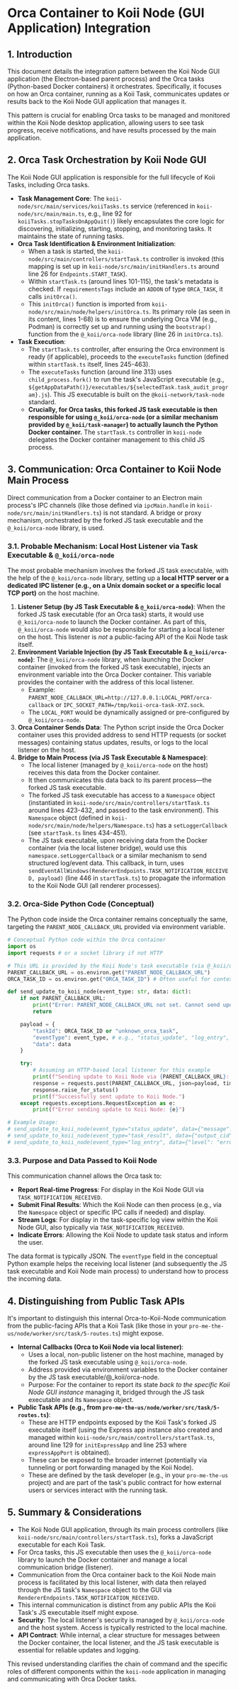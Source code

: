 # Orca Container to Koii Node (GUI Application) Integration

## 1. Introduction

This document details the integration pattern between the Koii Node GUI application (the Electron-based parent process) and the Orca tasks (Python-based Docker containers) it orchestrates. Specifically, it focuses on how an Orca container, running as a Koii Task, communicates updates or results back to the Koii Node GUI application that manages it.

This pattern is crucial for enabling Orca tasks to be managed and monitored within the Koii Node desktop application, allowing users to see task progress, receive notifications, and have results processed by the main application.

## 2. Orca Task Orchestration by Koii Node GUI

The Koii Node GUI application is responsible for the full lifecycle of Koii Tasks, including Orca tasks.

*   **Task Management Core**: The `koii-node/src/main/services/koiiTasks.ts` service (referenced in `koii-node/src/main/main.ts`, e.g., line 92 for `koiiTasks.stopTasksOnAppQuit()`) likely encapsulates the core logic for discovering, initializing, starting, stopping, and monitoring tasks. It maintains the state of running tasks.
*   **Orca Task Identification & Environment Initialization**:
    *   When a task is started, the `koii-node/src/main/controllers/startTask.ts` controller is invoked (this mapping is set up in `koii-node/src/main/initHandlers.ts` around line 26 for `Endpoints.START_TASK`).
    *   Within `startTask.ts` (around lines 101-115), the task's metadata is checked. If `requirementsTags` include an `ADDON` of type `ORCA_TASK`, it calls `initOrca()`.
    *   This `initOrca()` function is imported from `koii-node/src/main/node/helpers/initOrca.ts`. Its primary role (as seen in its content, lines 1-68) is to ensure the underlying Orca VM (e.g., Podman) is correctly set up and running using the `bootstrap()` function from the `@_koii/orca-node` library (line 26 in `initOrca.ts`).
*   **Task Execution**: 
    *   The `startTask.ts` controller, after ensuring the Orca environment is ready (if applicable), proceeds to the `executeTasks` function (defined within `startTask.ts` itself, lines 245-463).
    *   The `executeTasks` function (around line 313) uses `child_process.fork()` to run the task's JavaScript executable (e.g., `${getAppDataPath()}/executables/${selectedTask.task_audit_program}.js`). This JS executable is built on the `@koii-network/task-node` standard.
    *   **Crucially, for Orca tasks, this forked JS task executable is then responsible for using `@_koii/orca-node` (or a similar mechanism provided by `@_koii/task-manager`) to actually launch the Python Docker container.** The `startTask.ts` controller in `koii-node` delegates the Docker container management to this child JS process.

## 3. Communication: Orca Container to Koii Node Main Process

Direct communication from a Docker container to an Electron main process's IPC channels (like those defined via `ipcMain.handle` in `koii-node/src/main/initHandlers.ts`) is not standard. A bridge or proxy mechanism, orchestrated by the forked JS task executable and the `@_koii/orca-node` library, is used.

### 3.1. Probable Mechanism: Local Host Listener via Task Executable & `@_koii/orca-node`

The most probable mechanism involves the forked JS task executable, with the help of the `@_koii/orca-node` library, setting up a **local HTTP server or a dedicated IPC listener (e.g., on a Unix domain socket or a specific local TCP port)** on the host machine.

1.  **Listener Setup (by JS Task Executable & `@_koii/orca-node`)**: When the forked JS task executable (for an Orca task) starts, it would use `@_koii/orca-node` to launch the Docker container. As part of this, `@_koii/orca-node` would also be responsible for starting a local listener on the host. This listener is *not* a public-facing API of the Koii Node task itself.
2.  **Environment Variable Injection (by JS Task Executable & `@_koii/orca-node`)**: The `@_koii/orca-node` library, when launching the Docker container (invoked from the forked JS task executable), injects an environment variable into the Orca Docker container. This variable provides the container with the address of this local listener.
    *   Example: `PARENT_NODE_CALLBACK_URL=http://127.0.0.1:LOCAL_PORT/orca-callback` or `IPC_SOCKET_PATH=/tmp/koii-orca-task-XYZ.sock`.
    *   The `LOCAL_PORT` would be dynamically assigned or pre-configured by `@_koii/orca-node`.
3.  **Orca Container Sends Data**: The Python script inside the Orca Docker container uses this provided address to send HTTP requests (or socket messages) containing status updates, results, or logs to the local listener on the host.
4.  **Bridge to Main Process (via JS Task Executable & Namespace)**:
    *   The local listener (managed by `@_koii/orca-node` on the host) receives this data from the Docker container.
    *   It then communicates this data back to its parent process—the forked JS task executable.
    *   The forked JS task executable has access to a `Namespace` object (instantiated in `koii-node/src/main/controllers/startTask.ts` around lines 423-432, and passed to the task environment). This `Namespace` object (defined in `koii-node/src/main/node/helpers/Namespace.ts`) has a `setLoggerCallback` (see `startTask.ts` lines 434-451).
    *   The JS task executable, upon receiving data from the Docker container (via the local listener bridge), would use this `namespace.setLoggerCallback` or a similar mechanism to send structured log/event data. This callback, in turn, uses `sendEventAllWindows(RendererEndpoints.TASK_NOTIFICATION_RECEIVED, payload)` (line 446 in `startTask.ts`) to propagate the information to the Koii Node GUI (all renderer processes).

### 3.2. Orca-Side Python Code (Conceptual)

The Python code inside the Orca container remains conceptually the same, targeting the `PARENT_NODE_CALLBACK_URL` provided via environment variable.

```python
# Conceptual Python code within the Orca container
import os
import requests # or a socket library if not HTTP

# This URL is provided by the Koii Node's task executable (via @_koii/orca-node) at container startup
PARENT_CALLBACK_URL = os.environ.get("PARENT_NODE_CALLBACK_URL")
ORCA_TASK_ID = os.environ.get("ORCA_TASK_ID") # Often useful for context

def send_update_to_koii_node(event_type: str, data: dict):
    if not PARENT_CALLBACK_URL:
        print("Error: PARENT_NODE_CALLBACK_URL not set. Cannot send update to Koii Node.")
        return

    payload = {
        "taskId": ORCA_TASK_ID or "unknown_orca_task",
        "eventType": event_type, # e.g., "status_update", "log_entry", "task_result"
        "data": data
    }

    try:
        # Assuming an HTTP-based local listener for this example
        print(f"Sending update to Koii Node via {PARENT_CALLBACK_URL}: {payload}")
        response = requests.post(PARENT_CALLBACK_URL, json=payload, timeout=5)
        response.raise_for_status()
        print(f"Successfully sent update to Koii Node.")
    except requests.exceptions.RequestException as e:
        print(f"Error sending update to Koii Node: {e}")

# Example Usage:
# send_update_to_koii_node(event_type="status_update", data={"message": "Processing item X", "progress": 50})
# send_update_to_koii_node(event_type="task_result", data={"output_cid": "bafy...", "status": "completed"})
# send_update_to_koii_node(event_type="log_entry", data={"level": "error", "message": "Something failed"})
```

### 3.3. Purpose and Data Passed to Koii Node

This communication channel allows the Orca task to:

*   **Report Real-time Progress**: For display in the Koii Node GUI via `TASK_NOTIFICATION_RECEIVED`.
*   **Submit Final Results**: Which the Koii Node can then process (e.g., via the `Namespace` object or specific IPC calls if needed) and display.
*   **Stream Logs**: For display in the task-specific log view within the Koii Node GUI, also typically via `TASK_NOTIFICATION_RECEIVED`.
*   **Indicate Errors**: Allowing the Koii Node to update task status and inform the user.

The data format is typically JSON. The `eventType` field in the conceptual Python example helps the receiving local listener (and subsequently the JS task executable and Koii Node main process) to understand how to process the incoming data.

## 4. Distinguishing from Public Task APIs

It's important to distinguish this internal Orca-to-Koii-Node communication from the public-facing APIs that a Koii Task (like those in your `pro-me-the-us/node/worker/src/task/5-routes.ts`) might expose.

*   **Internal Callbacks (Orca to Koii Node via local listener)**:
    *   Uses a local, non-public listener on the host machine, managed by the forked JS task executable using `@_koii/orca-node`.
    *   Address provided via environment variables to the Docker container by the JS task executable/@_koii/orca-node.
    *   Purpose: For the container to report its state *back to the specific Koii Node GUI instance* managing it, bridged through the JS task executable and its `Namespace` object.
*   **Public Task APIs (e.g., from `pro-me-the-us/node/worker/src/task/5-routes.ts`)**:
    *   These are HTTP endpoints exposed by the Koii Task's forked JS executable itself (using the Express app instance also created and managed within `koii-node/src/main/controllers/startTask.ts`, around line 129 for `initExpressApp` and line 253 where `expressAppPort` is obtained).
    *   These can be exposed to the broader internet (potentially via tunneling or port forwarding managed by the Koii Node).
    *   These are defined by the task developer (e.g., in your `pro-me-the-us` project) and are part of the task's public contract for how external users or services interact with the running task.

## 5. Summary & Considerations

*   The Koii Node GUI application, through its main process controllers (like `koii-node/src/main/controllers/startTask.ts`), forks a JavaScript executable for each Koii Task.
*   For Orca tasks, this JS executable then uses the `@_koii/orca-node` library to launch the Docker container and manage a local communication bridge (listener).
*   Communication from the Orca container back to the Koii Node main process is facilitated by this local listener, with data then relayed through the JS task's `Namespace` object to the GUI via `RendererEndpoints.TASK_NOTIFICATION_RECEIVED`.
*   This internal communication is distinct from any public APIs the Koii Task's JS executable itself might expose.
*   **Security**: The local listener's security is managed by `@_koii/orca-node` and the host system. Access is typically restricted to the local machine.
*   **API Contract**: While internal, a clear structure for messages between the Docker container, the local listener, and the JS task executable is essential for reliable updates and logging.

This revised understanding clarifies the chain of command and the specific roles of different components within the `koii-node` application in managing and communicating with Orca Docker tasks. 